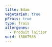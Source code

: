 ```yaml
---
title: Edam
vegetarien: true
pFrais: true
type: frais
allergenes:
  - Produit laitier
uuid: f3867566
---
```


